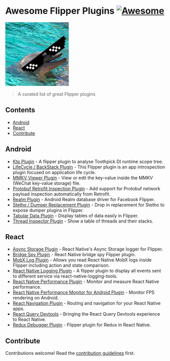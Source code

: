# Awesome Flipper Plugins [![Awesome](https://awesome.re/badge.svg)](https://awesome.re)

<img src="header.jpg" width="200"/>

> A curated list of great Flipper plugins


## Contents

- [Android](#android)
- [React](#react)
- [Contribute](#contribute)

## Android

- [Ktp Plugin](https://github.com/afaucogney/flipper-ktp) - A flipper plugin to analyse Toothpick DI runtime scope tree.
- [LifeCycle / BackStack Plugin](https://github.com/afaucogney/flipper-backstack) - This Flipper plugin is an app introspection plugin focused on application life cycle.
- [MMKV Viewer Plugin](https://github.com/ddyos/flipper-plugin-mmkv-viewer) - View or edit the key-value inside the MMKV (WeChat key-value storage) file.
- [Protobuf Retrofit Inspection Plugin](https://github.com/hbmartin/protobuf_java_to_protobufjs) - Add support for Protobuf network payload inspection automatically from Retrofit.
- [Realm Plugin](https://github.com/kamgurgul/Flipper-Realm) - Android Realm database driver for Facebook Flipper.
- [Stetho / Dumper Replacement Plugin](https://github.com/hbmartin/flipper-plugin-stetho) - Drop in replacement for Stetho to expose dumper plugins in Flipper.
- [Tabular Data Plugin](https://github.com/hbmartin/flipper-plugin-tabular) - Display tables of data easily in Flipper.
- [Thread Inspector Plugin](https://github.com/s1rius/android-thread-inspector) - Show a table of threads and their stacks.

## React

- [Async Storage Plugin](https://github.com/Fausto95/rn-async-storage-flipper) - React Native's Async Storage logger for Flipper.
- [Bridge Spy Plugin](https://github.com/sylvanaar/flipper-plugin-bridgespy) - React Native bridge spy Flipper plugin.
- [MobX Log Plugin](https://github.com/khorark/mobx-flipper) - Allows you read React Native MobX logs inside Flipper including action and state comparison.
- [React Native Logging Plugin](https://github.com/imranMnts/flipper-plugin-react-native-logging-tools) - A flipper plugin to display all events sent to different service via react-native-logging-tools.
- [React Native Performance Plugin](https://github.com/oblador/react-native-performance) - Monitor and measure React Native performance.
- [React Native Performance Monitor for Android Plugin](https://github.com/bamlab/react-native-performance) - Monitor FPS rendering on Android.
- [React Navigation Plugin](https://github.com/react-navigation/react-navigation) - Routing and navigation for your React Native apps.
- [React Query Devtools](https://github.com/bgaleotti/react-query-native-devtools) - Bringing the React Query Devtools experience to React Native.
- [Redux Debugger Plugin](https://github.com/jk-gan/flipper-plugin-redux-debugger) - Flipper plugin for Redux in React Native.


## Contribute

Contributions welcome! Read the [contribution guidelines](contributing.md) first.
